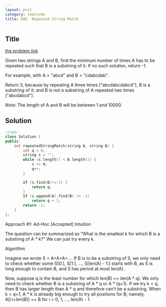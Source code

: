 ```yaml
---
layout: post
category: leetcode
title: 686. Repeated String Match
---
```

## Title
[the problem link](https://leetcode.com/problems/repeated-string-match/description/)

Given two strings A and B, find the minimum number of times A has to be repeated such that B is a substring of it. If no such solution, return -1.

For example, with A = "abcd" and B = "cdabcdab".

Return 3, because by repeating A three times (“abcdabcdabcd”), B is a substring of it; and B is not a substring of A repeated two times ("abcdabcd").

Note:
The length of A and B will be between 1 and 10000.

## Solution
```c++
//cpp:
class Solution {
public:
	int repeatedStringMatch(string A, string B) {
		int q = 0;
		string s = "";
		while (s.length() < B.length()) {
			s += A;
			q++;
		}

		if (s.find(B)!=-1) {
			return q;
		}
		if (s.append(A).find(B) != -1)
			return q + 1;
		return -1;
	}
};
```

Approach #1: Ad-Hoc [Accepted]
Intuition

The question can be summarized as "What is the smallest k for which B is a substring of A * k?" We can just try every k.

Algorithm

Imagine we wrote S = A+A+A+.... If B is to be a substring of S, we only need to check whether some S[0:], S[1:], ..., S[len(A) - 1:] starts with B, as S is long enough to contain B, and S has period at most len(A).

Now, suppose q is the least number for which len(B) <= len(A * q). We only need to check whether B is a substring of A * q or A * (q+1). If we try k < q, then B has larger length than A * q and therefore can't be a substring. When k = q+1, A * k is already big enough to try all positions for B; namely, A[i:i+len(B)] == B for i = 0, 1, ..., len(A) - 1.